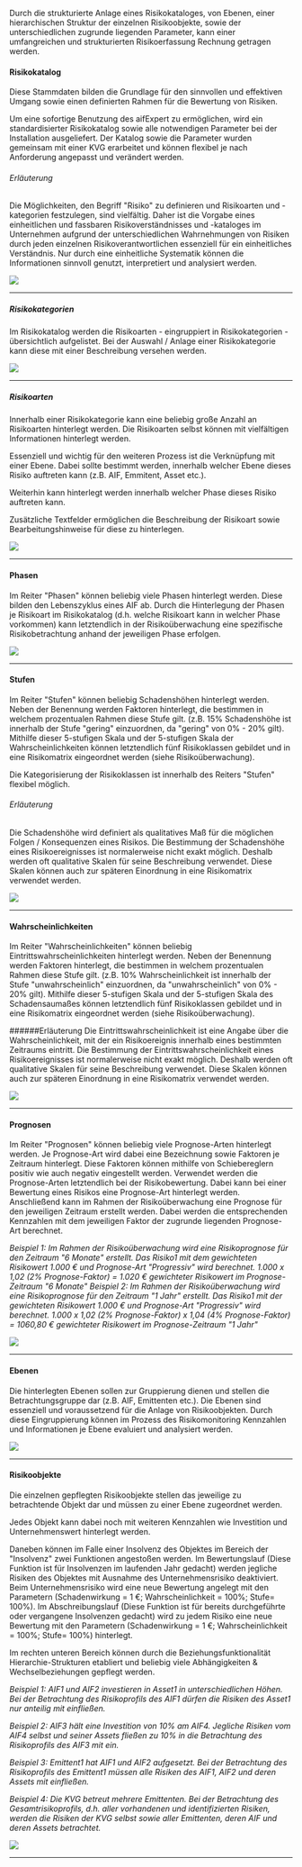 Durch die strukturierte Anlage eines Risikokataloges, von Ebenen, einer hierarchischen Struktur der einzelnen Risikoobjekte, sowie der unterschiedlichen zugrunde liegenden Parameter, kann einer umfangreichen und strukturierten Risikoerfassung Rechnung getragen werden.

#### Risikokatalog

Diese Stammdaten bilden die Grundlage für den sinnvollen und effektiven Umgang sowie einen definierten Rahmen für die Bewertung von Risiken. 

Um eine sofortige Benutzung des aifExpert zu ermöglichen, wird ein standardisierter Risikokatalog sowie alle notwendigen Parameter bei der Installation ausgeliefert. Der Katalog sowie die Parameter wurden gemeinsam mit einer KVG erarbeitet und können flexibel je nach Anforderung angepasst und verändert werden.

###### Erläuterung
Die Möglichkeiten, den Begriff "Risiko" zu definieren und Risikoarten und -kategorien festzulegen, sind vielfältig.  Daher ist die Vorgabe eines einheitlichen und fassbaren Risikoverständnisses und -kataloges im Unternehmen aufgrund der unterschiedlichen Wahrnehmungen von Risiken durch jeden einzelnen Risikoverantwortlichen essenziell für ein einheitliches Verständnis. Nur durch eine einheitliche Systematik können die Informationen sinnvoll genutzt, interpretiert und analysiert werden.

![](http://xpecto.github.io/docs/aifExpert/aifExpert11.png)

----------

##### Risikokategorien

Im Risikokatalog werden die Risikoarten - eingruppiert in Risikokategorien - übersichtlich aufgelistet. Bei der Auswahl / Anlage einer Risikokategorie kann diese mit einer Beschreibung versehen werden.

![](http://xpecto.github.io/docs/aifExpert/aifExpert_Risiko1.png)

----------

##### Risikoarten

Innerhalb einer Risikokategorie kann eine beliebig große Anzahl an Risikoarten hinterlegt werden. Die Risikoarten selbst können mit vielfältigen Informationen hinterlegt werden. 

Essenziell und wichtig für den weiteren Prozess ist die Verknüpfung mit einer Ebene. Dabei sollte bestimmt werden, innerhalb welcher Ebene dieses Risiko auftreten kann (z.B. AIF, Emmitent, Asset etc.).

Weiterhin kann hinterlegt werden innerhalb welcher Phase dieses Risiko auftreten kann.

Zusätzliche Textfelder ermöglichen die Beschreibung der Risikoart sowie Bearbeitungshinweise für diese zu hinterlegen.

![](http://xpecto.github.io/docs/aifExpert/aifExpert_Risiko2.png)

----------

#### Phasen

Im Reiter "Phasen" können beliebig viele Phasen hinterlegt werden. Diese bilden den Lebenszyklus eines AIF ab. Durch die Hinterlegung der Phasen je Risikoart im Risikokatalog (d.h. welche Risikoart kann in welcher Phase vorkommen) kann letztendlich in der Risikoüberwachung eine spezifische Risikobetrachtung anhand der jeweiligen Phase erfolgen.

![](http://xpecto.github.io/docs/aifExpert/aifExpert_Risiko3.png)

----------

#### Stufen

Im Reiter "Stufen" können beliebig Schadenshöhen hinterlegt werden. Neben der Benennung werden Faktoren hinterlegt, die bestimmen in welchem prozentualen Rahmen diese Stufe gilt. (z.B. 15% Schadenshöhe ist innerhalb der Stufe "gering" einzuordnen, da "gering" von 0% - 20% gilt). 
Mithilfe dieser 5-stufigen Skala und der 5-stufigen Skala der Wahrscheinlichkeiten können letztendlich fünf Risikoklassen gebildet und in eine Risikomatrix eingeordnet werden (siehe Risikoüberwachung).

Die Kategorisierung der Risikoklassen ist innerhalb des Reiters "Stufen" flexibel möglich.

###### Erläuterung
Die Schadenshöhe wird definiert als qualitatives Maß für die möglichen Folgen / Konsequenzen eines Risikos. Die Bestimmung der Schadenshöhe eines Risikoereignisses ist normalerweise nicht exakt möglich. Deshalb werden oft qualitative Skalen für seine Beschreibung verwendet. Diese Skalen können auch zur späteren Einordnung in eine Risikomatrix verwendet werden.

![](http://xpecto.github.io/docs/aifExpert/aifExpert_Risiko4.png)

----------

#### Wahrscheinlichkeiten

Im Reiter "Wahrscheinlichkeiten" können beliebig Eintrittswahrscheinlichkeiten hinterlegt werden. Neben der Benennung werden Faktoren hinterlegt, die bestimmen in welchem prozentualen Rahmen diese Stufe gilt. (z.B. 10% Wahrscheinlichkeit ist innerhalb der Stufe "unwahrscheinlich" einzuordnen, da "unwahrscheinlich" von 0% - 20% gilt). 
Mithilfe dieser 5-stufigen Skala und der 5-stufigen Skala des Schadensaumaßes können letztendlich fünf Risikoklassen gebildet und in eine Risikomatrix eingeordnet werden (siehe Risikoüberwachung).

######Erläuterung
Die Eintrittswahrscheinlichkeit ist eine Angabe über die Wahrscheinlichkeit, mit der ein Risikoereignis innerhalb eines bestimmten Zeitraums eintritt. Die Bestimmung der Eintrittswahrscheinlichkeit eines Risikoereignisses ist normalerweise nicht exakt möglich. Deshalb werden oft qualitative Skalen für seine Beschreibung verwendet. Diese Skalen können auch zur späteren Einordnung in eine Risikomatrix verwendet werden.

![](http://xpecto.github.io/docs/aifExpert/aifExpert_Risiko5.png)

----------

#### Prognosen

Im Reiter "Prognosen" können beliebig viele Prognose-Arten hinterlegt werden. Je Prognose-Art wird dabei eine Bezeichnung sowie Faktoren je Zeitraum hinterlegt. Diese Faktoren können mithilfe von Schiebereglern positiv wie auch negativ eingestellt werden. Verwendet werden die Prognose-Arten letztendlich bei der Risikobewertung. Dabei kann bei einer Bewertung eines Risikos eine Prognose-Art hinterlegt werden. Anschließend kann im Rahmen der Risikoüberwachung eine Prognose für den jeweiligen Zeitraum erstellt werden. Dabei werden die entsprechenden Kennzahlen mit dem jeweiligen Faktor der zugrunde liegenden Prognose-Art berechnet.

*Beispiel 1:* 
*Im Rahmen der Risikoüberwachung wird eine Risikoprognose für den Zeitraum "6 Monate" erstellt. Das Risiko1 mit dem gewichteten Risikowert 1.000 € und Prognose-Art "Progressiv" wird berechnet.* 
*1.000 x 1,02 (2% Prognose-Faktor) = 1.020 € gewichteter Risikowert im Prognose-Zeitraum "6 Monate"*
*Beispiel 2:*
*Im Rahmen der Risikoüberwachung wird eine Risikoprognose für den Zeitraum "1 Jahr" erstellt. Das Risiko1 mit der gewichteten Risikowert 1.000 € und Prognose-Art "Progressiv" wird berechnet.*
*1.000 x 1,02 (2% Prognose-Faktor) x 1,04 (4% Prognose-Faktor) = 1060,80 € gewichteter Risikowert im Prognose-Zeitraum "1 Jahr"*

![](http://xpecto.github.io/docs/aifExpert/aifExpert_Risiko6.png)

----------

#### Ebenen

Die hinterlegten Ebenen sollen zur Gruppierung dienen und stellen die Betrachtungsgruppe dar (z.B. AIF, Emittenten etc.). Die Ebenen sind essenziell und voraussetzend für die Anlage von Risikoobjekten. Durch diese Eingruppierung können im Prozess des Risikomonitoring Kennzahlen und Informationen je Ebene evaluiert und analysiert werden.

![](http://xpecto.github.io/docs/aifExpert/aifExpert_Risiko7.png)

----------

#### Risikoobjekte

Die einzelnen gepflegten Risikoobjekte stellen das jeweilige zu betrachtende Objekt dar und müssen zu einer Ebene zugeordnet werden. 

Jedes Objekt kann dabei noch mit weiteren Kennzahlen wie Investition und Unternehmenswert hinterlegt werden.

Daneben können im Falle einer Insolvenz des Objektes im Bereich der "Insolvenz" zwei Funktionen angestoßen werden. Im Bewertungslauf (Diese Funktion ist für Insolvenzen im laufenden Jahr gedacht) werden jegliche Risiken des Objektes mit Ausnahme des Unternehmensrisiko deaktiviert. Beim Unternehmensrisiko wird eine neue Bewertung angelegt mit den Parametern (Schadenwirkung = 1 €; Wahrscheinlichkeit = 100%; Stufe= 100%).
Im Abschreibungslauf (Diese Funktion ist für bereits durchgeführte oder vergangene Insolvenzen gedacht)  wird zu jedem Risiko eine neue Bewertung mit den Parametern (Schadenwirkung = 1 €; Wahrscheinlichkeit = 100%; Stufe= 100%) hinterlegt.

Im rechten unteren Bereich können durch die Beziehungsfunktionalität  Hierarchie-Strukturen etabliert und beliebig viele Abhängigkeiten & Wechselbeziehungen gepflegt werden.  

*Beispiel 1:*
*AIF1 und AIF2 investieren in Asset1 in unterschiedlichen Höhen. Bei der Betrachtung des Risikoprofils des AIF1 dürfen die Risiken des Asset1 nur anteilig mit einfließen.*

*Beispiel 2:*
*AIF3 hält eine Investition von 10% am AIF4. Jegliche Risiken vom AIF4 selbst und seiner Assets fließen zu 10% in die Betrachtung des Risikoprofils des AIF3 mit ein.*
 
*Beispiel 3:*
*Emittent1 hat AIF1 und AIF2 aufgesetzt. Bei der Betrachtung des Risikoprofils des Emittent1 müssen alle Risiken des AIF1, AIF2 und deren Assets mit einfließen.*

*Beispiel 4:*
*Die KVG betreut mehrere Emittenten. Bei der Betrachtung des Gesamtrisikoprofils, d.h. aller vorhandenen und identifizierten Risiken, werden die Risiken der KVG selbst sowie aller Emittenten, deren AIF und deren Assets betrachtet.*

![](http://xpecto.github.io/docs/aifExpert/aifExpert_Risiko8.png)

----------
